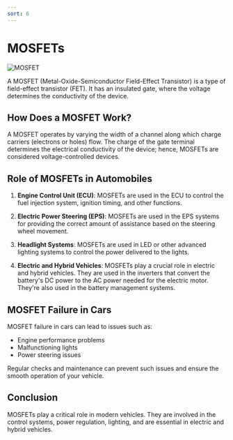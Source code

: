 ```yaml
---
sort: 6
---
```


# MOSFETs

![MOSFET](MOSFET.png)

A MOSFET (Metal-Oxide-Semiconductor Field-Effect Transistor) is a type of field-effect transistor (FET). It has an insulated gate, where the voltage determines the conductivity of the device.

## How Does a MOSFET Work?

A MOSFET operates by varying the width of a channel along which charge carriers (electrons or holes) flow. The charge of the gate terminal determines the electrical conductivity of the device; hence, MOSFETs are considered voltage-controlled devices.

## Role of MOSFETs in Automobiles

1. **Engine Control Unit (ECU)**: MOSFETs are used in the ECU to control the fuel injection system, ignition timing, and other functions.

2. **Electric Power Steering (EPS)**: MOSFETs are used in the EPS systems for providing the correct amount of assistance based on the steering wheel movement.

3. **Headlight Systems**: MOSFETs are used in LED or other advanced lighting systems to control the power delivered to the lights.

4. **Electric and Hybrid Vehicles**: MOSFETs play a crucial role in electric and hybrid vehicles. They are used in the inverters that convert the battery's DC power to the AC power needed for the electric motor. They're also used in the battery management systems.

## MOSFET Failure in Cars

MOSFET failure in cars can lead to issues such as:

- Engine performance problems
- Malfunctioning lights
- Power steering issues

Regular checks and maintenance can prevent such issues and ensure the smooth operation of your vehicle.

## Conclusion

MOSFETs play a critical role in modern vehicles. They are involved in the control systems, power regulation, lighting, and are essential in electric and hybrid vehicles.

